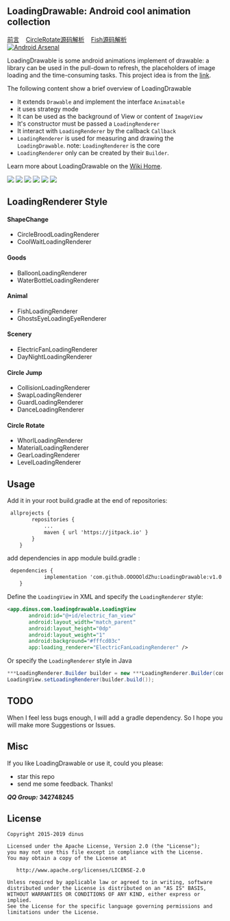 
## LoadingDrawable: Android cool animation collection
[前言](http://www.jianshu.com/p/6e0ac5af4e8b)&nbsp;&nbsp;&nbsp;
[CircleRotate源码解析](http://www.jianshu.com/p/1c3c6fc1b7ff)&nbsp;&nbsp;&nbsp;
[Fish源码解析](http://blog.csdn.net/XSF50717/article/details/51494266)<br/>
[![Android Arsenal](https://img.shields.io/badge/Android%20Arsenal-LoadingDrawable-brightgreen.svg?style=flat)](http://android-arsenal.com/details/1/3450)

 LoadingDrawable is some android animations implement of drawable: a library can be used in the pull-down to refresh, the placeholders of image loading and the time-consuming tasks. This project idea is from the [link](http://mp.weixin.qq.com/s?__biz=MjM5MDMxOTE5NA==&mid=402703079&idx=2&sn=2fcc6746a866dcc003c68ead9b68e595&scene=2&srcid=0302A7p723KK8E5gSzLKb2ZL&from=timeline&isappinstalled=0#wechat_redirect).<br/> 
 
The following content show a brief overview of LoadingDrawable

* It extends `Drawable` and implement the interface `Animatable`
* it uses strategy mode
* It can be used as the background of View or content of `ImageView`
* It's constructor must be passed a `LoadingRenderer`
* It interact with `LoadingRenderer` by the callback `Callback`
* `LoadingRenderer` is used for measuring and drawing the `LoadingDrawable`. note:
`LoadingRenderer` is the core
* `LoadingRenderer` only can be created by their `Builder`. 
 
Learn more about LoadingDrawable on the [Wiki Home](https://github.com/dinuscxj/LoadingDrawable/wiki).

![](https://raw.githubusercontent.com/dinuscxj/LoadingDrawable/master/Preview/ShapeChangeDrawable.gif)
![](https://raw.githubusercontent.com/dinuscxj/LoadingDrawable/master/Preview/GoodsDrawable.gif)
![](https://raw.githubusercontent.com/dinuscxj/LoadingDrawable/master/Preview/AnimalDrawable.gif)
![](https://raw.githubusercontent.com/dinuscxj/LoadingDrawable/master/Preview/SceneryDrawable.gif)
![](https://raw.githubusercontent.com/dinuscxj/LoadingDrawable/master/Preview/CircleJumpDrawable.gif)
![](https://raw.githubusercontent.com/dinuscxj/LoadingDrawable/master/Preview/CircleRotateDrawable.gif)

## LoadingRenderer Style

#### ShapeChange
 * CircleBroodLoadingRenderer
 * CoolWaitLoadingRenderer

#### Goods
 * BalloonLoadingRenderer
 * WaterBottleLoadingRenderer

#### Animal
 * FishLoadingRenderer
 * GhostsEyeLoadingEyeRenderer

#### Scenery
 * ElectricFanLoadingRenderer
 * DayNightLoadingRenderer

#### Circle Jump
 * CollisionLoadingRenderer
 * SwapLoadingRenderer
 * GuardLoadingRenderer
 * DanceLoadingRenderer

#### Circle Rotate
 * WhorlLoadingRenderer
 * MaterialLoadingRenderer
 * GearLoadingRenderer
 * LevelLoadingRenderer

## Usage
 Add it in your root build.gradle at the end of repositories:
```xml
 allprojects {
		repositories {
			...
			maven { url 'https://jitpack.io' }
		}
	}
  ```
  add dependencies in app module build.gradle :
```xml
 dependencies {
	        implementation 'com.github.OOOOOldZhu:LoadingDrawable:v1.0'
	}
  ```
 Define the `LoadingView` in XML and specify the `LoadingRenderer` style:
 ```xml
 <app.dinus.com.loadingdrawable.LoadingView
        android:id="@+id/electric_fan_view"
        android:layout_width="match_parent"
        android:layout_height="0dp"
        android:layout_weight="1"
        android:background="#fffcd03c"
        app:loading_renderer="ElectricFanLoadingRenderer" />
  ```
 Or specify the `LoadingRenderer` style in Java
 ```java
 ***LoadingRenderer.Builder builder = new ***LoadingRenderer.Builder(context);
 LoadingView.setLoadingRenderer(builder.build());
 ```
 
## TODO
 When I feel less bugs enough, I will add a gradle dependency. So I hope you will make more Suggestions or Issues.

## Misc
 If you like LoadingDrawable or use it, could you please:

 * star this repo
 * send me some feedback. Thanks!
 
 ***QQ Group:*** **342748245**

## License
    Copyright 2015-2019 dinus

    Licensed under the Apache License, Version 2.0 (the "License");
    you may not use this file except in compliance with the License.
    You may obtain a copy of the License at

       http://www.apache.org/licenses/LICENSE-2.0

    Unless required by applicable law or agreed to in writing, software
    distributed under the License is distributed on an "AS IS" BASIS,
    WITHOUT WARRANTIES OR CONDITIONS OF ANY KIND, either express or implied.
    See the License for the specific language governing permissions and
    limitations under the License.
